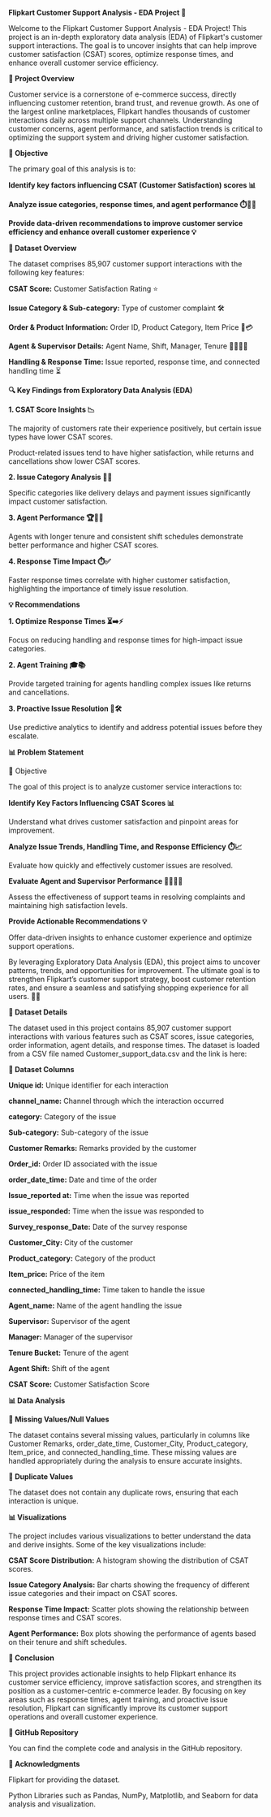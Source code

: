 **Flipkart Customer Support Analysis - EDA Project 🚀**

Welcome to the Flipkart Customer Support Analysis - EDA Project! This project is an in-depth exploratory data analysis (EDA) of Flipkart's customer support interactions. The goal is to uncover insights that can help improve customer satisfaction (CSAT) scores, optimize response times, and enhance overall customer service efficiency.


**📂 Project Overview**

Customer service is a cornerstone of e-commerce success, directly influencing customer retention, brand trust, and revenue growth. As one of the largest online marketplaces, Flipkart handles thousands of customer interactions daily across multiple support channels. Understanding customer concerns, agent performance, and satisfaction trends is critical to optimizing the support system and driving higher customer satisfaction.


**🎯 Objective**

The primary goal of this analysis is to:

**Identify key factors influencing CSAT (Customer Satisfaction) scores 📊**

**Analyze issue categories, response times, and agent performance ⏱️👩‍💼**

**Provide data-driven recommendations to improve customer service efficiency and enhance overall customer experience 💡**



**📂 Dataset Overview**

The dataset comprises 85,907 customer support interactions with the following key features:

**CSAT Score:** Customer Satisfaction Rating ⭐

**Issue Category & Sub-category:** Type of customer complaint 🛠️

**Order & Product Information:** Order ID, Product Category, Item Price 🛒💳

**Agent & Supervisor Details:** Agent Name, Shift, Manager, Tenure 👩‍💼👨‍💼

**Handling & Response Time:** Issue reported, response time, and connected handling time ⏳


**🔍 Key Findings from Exploratory Data Analysis (EDA)**


**1. CSAT Score Insights 📉**

The majority of customers rate their experience positively, but certain issue types have lower CSAT scores.

Product-related issues tend to have higher satisfaction, while returns and cancellations show lower CSAT scores.

**2. Issue Category Analysis 🚚💸**

Specific categories like delivery delays and payment issues significantly impact customer satisfaction.

**3. Agent Performance 🏆👩‍💼**

Agents with longer tenure and consistent shift schedules demonstrate better performance and higher CSAT scores.

**4. Response Time Impact ⏱️✅**

Faster response times correlate with higher customer satisfaction, highlighting the importance of timely issue resolution.



**💡 Recommendations**

**1. Optimize Response Times ⏳➡️⚡**

Focus on reducing handling and response times for high-impact issue categories.

**2. Agent Training 🎓📚**

Provide targeted training for agents handling complex issues like returns and cancellations.

**3. Proactive Issue Resolution 🔮🛠️**

Use predictive analytics to identify and address potential issues before they escalate.

**📊 Problem Statement**

🎯 Objective

The goal of this project is to analyze customer service interactions to:

**Identify Key Factors Influencing CSAT Scores 📊**

Understand what drives customer satisfaction and pinpoint areas for improvement.

**Analyze Issue Trends, Handling Time, and Response Efficiency ⏱️📈**

Evaluate how quickly and effectively customer issues are resolved.

**Evaluate Agent and Supervisor Performance 👩‍💼👨‍💼**

Assess the effectiveness of support teams in resolving complaints and maintaining high satisfaction levels.

**Provide Actionable Recommendations 💡**

Offer data-driven insights to enhance customer experience and optimize support operations.

By leveraging Exploratory Data Analysis (EDA), this project aims to uncover patterns, trends, and opportunities for improvement. The ultimate goal is to strengthen Flipkart’s customer support strategy, boost customer retention rates, and ensure a seamless and satisfying shopping experience for all users. 🚀🛒



**📂 Dataset Details**

The dataset used in this project contains 85,907 customer support interactions with various features such as CSAT scores, issue categories, order information, agent details, and response times.
The dataset is loaded from a CSV file named Customer_support_data.csv and the link is here: 



**📂 Dataset Columns**

**Unique id:** Unique identifier for each interaction

**channel_name:** Channel through which the interaction occurred

**category:** Category of the issue

**Sub-category:** Sub-category of the issue

**Customer Remarks:** Remarks provided by the customer

**Order_id:** Order ID associated with the issue

**order_date_time:** Date and time of the order

**Issue_reported at:** Time when the issue was reported

**issue_responded:** Time when the issue was responded to

**Survey_response_Date:** Date of the survey response

**Customer_City:** City of the customer

**Product_category:** Category of the product

**Item_price:** Price of the item

**connected_handling_time:** Time taken to handle the issue

**Agent_name:** Name of the agent handling the issue

**Supervisor:** Supervisor of the agent

**Manager:** Manager of the supervisor

**Tenure Bucket:** Tenure of the agent

**Agent Shift:** Shift of the agent

**CSAT Score:** Customer Satisfaction Score



**📊 Data Analysis**

**📂 Missing Values/Null Values**

The dataset contains several missing values, particularly in columns like Customer Remarks, order_date_time, Customer_City, Product_category, Item_price, and connected_handling_time. These missing values are handled appropriately during the analysis to ensure accurate insights.

**📂 Duplicate Values**

The dataset does not contain any duplicate rows, ensuring that each interaction is unique.

**📊 Visualizations**

The project includes various visualizations to better understand the data and derive insights. Some of the key visualizations include:

**CSAT Score Distribution:** A histogram showing the distribution of CSAT scores.

**Issue Category Analysis:** Bar charts showing the frequency of different issue categories and their impact on CSAT scores.

**Response Time Impact:** Scatter plots showing the relationship between response times and CSAT scores.

**Agent Performance:** Box plots showing the performance of agents based on their tenure and shift schedules.



**📂 Conclusion**

This project provides actionable insights to help Flipkart enhance its customer service efficiency, improve satisfaction scores, and strengthen its position as a customer-centric e-commerce leader. By focusing on key areas such as response times, agent training, and proactive issue resolution, Flipkart can significantly improve its customer support operations and overall customer experience.

**📂 GitHub Repository**

You can find the complete code and analysis in the GitHub repository.



**📂 Acknowledgments**

Flipkart for providing the dataset.

Python Libraries such as Pandas, NumPy, Matplotlib, and Seaborn for data analysis and visualization.
